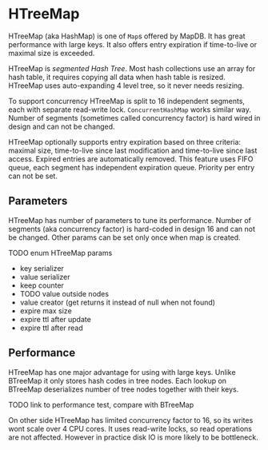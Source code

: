 HTreeMap
=========
HTreeMap (aka HashMap) is one of `Map`s offered by MapDB. It has great performance with large keys. It also offers entry expiration if time-to-live or maximal size is exceeded.

HTreeMap is *segmented Hash Tree*. Most hash collections use an array for hash table, it requires copying all data when hash table is resized. HTreeMap uses auto-expanding 4 level tree, so it never needs resizing. 

To support concurrency HTreeMap is split to 16 independent segments, each with separate read-write lock. `ConcurrentHashMap` works similar way. Number of segments (sometimes called concurrency factor) is hard wired in design and can not be changed.  

HTreeMap optionally supports entry expiration based on three criteria: maximal size, time-to-live since last modification and time-to-live since last access. Expired entries are automatically removed. This feature uses FIFO queue, each segment has independent expiration queue. Priority per entry can not be set.

Parameters
----------------
HTreeMap has number of parameters to tune its performance. Number of segments (aka concurrency factor) is hard-coded in design 16 and can not be changed. Other params can be set  only once when map is created.

TODO enum HTreeMap params
 * key serializer
 * value serializer
 * keep counter
 * TODO value outside nodes
 * value creator (get returns it instead of null when not found)
 * expire max size
 * expire ttl after update
 * expire ttl after read

Performance
--------------------
HTreeMap has one major advantage for using with large keys. Unlike BTreeMap it only stores hash codes in tree nodes. Each lookup on BTreeMap deserializes number of tree nodes together with their keys.

TODO link to performance test, compare with BTreeMap

On other side HTreeMap has limited concurrency factor to 16, so its writes wont scale over 4 CPU cores. It uses read-write locks, so read operations are not affected. However in practice disk IO is more likely to be bottleneck.
